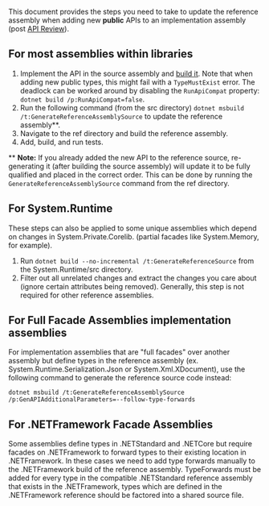 This document provides the steps you need to take to update the reference assembly when adding new **public** APIs to an implementation assembly (post [API Review](adding-api-guidelines.md)).

## For most assemblies within libraries

1. Implement the API in the source assembly and [build it](../workflow/building/libraries/README.md#building-individual-libraries). Note that when adding new public types, this might fail with a `TypeMustExist` error. The deadlock can be worked around by disabling the `RunApiCompat` property: `dotnet build /p:RunApiCompat=false`.
2. Run the following command (from the src directory) `dotnet msbuild /t:GenerateReferenceAssemblySource` to update the reference assembly**.
3. Navigate to the ref directory and build the reference assembly.
4. Add, build, and run tests.

** **Note:** If you already added the new API to the reference source, re-generating it (after building the source assembly) will update it to be fully qualified and placed in the correct order. This can be done by running the `GenerateReferenceAssemblySource` command from the ref directory.

## For System.Runtime

These steps can also be applied to some unique assemblies which depend on changes in System.Private.Corelib. (partial facades like System.Memory, for example).

1) Run `dotnet build --no-incremental /t:GenerateReferenceSource` from the System.Runtime/src directory.
2) Filter out all unrelated changes and extract the changes you care about (ignore certain attributes being removed). Generally, this step is not required for other reference assemblies.

## For Full Facade Assemblies implementation assemblies

For implementation assemblies that are "full facades" over another assembly but define types in the reference assembly (ex. System.Runtime.Serialization.Json or System.Xml.XDocument), use the following command to generate the reference source code instead:

```
dotnet msbuild /t:GenerateReferenceAssemblySource /p:GenAPIAdditionalParameters=--follow-type-forwards
```

## For .NETFramework Facade Assemblies

Some assemblies define types in .NETStandard and .NETCore but require facades on .NETFramework to forward types to their existing location in .NETFramework. In these cases we need to add type forwards manually to the .NETFramework build of the reference assembly. TypeForwards must be added for every type in the compatible .NETStandard reference assembly that exists in the .NETFramework, types which are defined in the .NETFramework reference should be factored into a shared source file.